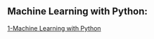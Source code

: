 ## Machine Learning with Python:


[1-Machine Learning with Python](https://github.com/celsomsilva/IBM-AI-Engineering-Professional-Certificate/tree/main/1%20-%20machine%20learning%20with%20python)